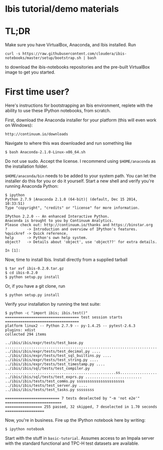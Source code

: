 Ibis tutorial/demo materials
===

TL;DR
===

Make sure you have VirtualBox, Anaconda, and Ibis installed. Run

    curl -s https://raw.githubusercontent.com/cloudera/ibis-notebooks/master/setup/bootstrap.sh | bash

to download the ibis-notebooks repositories and the pre-built VirtualBox image
to get you started.

First time user?
===

Here's instructions for bootstrapping an Ibis environment, replete with the
ability to use these IPython notebooks, from scratch.

First, download the Anaconda installer for your platform (this will even work
on Windows):

    http://continuum.io/downloads

Navigate to where this was downloaded and run something like

    $ bash Anaconda-2.1.0-Linux-x86_64.sh

Do not use sudo. Accept the license. I recommend using `$HOME/anaconda` as the
installation folder.

`$HOME/anaconda/bin` needs to be added to your system path. You can let the
installer do this for you or do it yourself. Start a new shell and verify
you're running Anaconda Python:

    $ ipython
    Python 2.7.9 |Anaconda 2.1.0 (64-bit)| (default, Dec 15 2014, 10:33:51)
    Type "copyright", "credits" or "license" for more information.

    IPython 2.2.0 -- An enhanced Interactive Python.
    Anaconda is brought to you by Continuum Analytics.
    Please check out: http://continuum.io/thanks and https://binstar.org
    ?         -> Introduction and overview of IPython's features.
    %quickref -> Quick reference.
    help      -> Python's own help system.
    object?   -> Details about 'object', use 'object??' for extra details.

    In [1]:

Now, time to install Ibis. Install directly from a supplied tarball

    $ tar xvf ibis-0.2.0.tar.gz
    $ cd ibis-0.2.0
    $ python setup.py install

Or, if you have a git clone, run

    $ python setup.py install

Verify your installation by running the test suite:

	$ python -c "import ibis; ibis.test()"
	================================== test session starts ==================================
	platform linux2 -- Python 2.7.9 -- py-1.4.25 -- pytest-2.6.3
	plugins: xdist
	collected 294 items

	../ibis/ibis/expr/tests/test_base.py ......................................................................................................................................
	../ibis/ibis/expr/tests/test_decimal.py ....
	../ibis/ibis/expr/tests/test_sql_builtins.py ....
	../ibis/ibis/expr/tests/test_string.py ....
	../ibis/ibis/expr/tests/test_timestamp.py ....
	../ibis/ibis/sql/tests/test_compiler.py ...................................................ss........................
	../ibis/ibis/sql/tests/test_exprs.py ..........................
	../ibis/ibis/tests/test_comms.py ssssssssssssssssssssss
	../ibis/ibis/tests/test_server.py ....
	../ibis/ibis/tests/test_tasks.py ssssssss

	========================= 7 tests deselected by "-m 'not e2e'" ==========================
	================= 255 passed, 32 skipped, 7 deselected in 1.70 seconds ==================

Now, you're in business. Fire up the IPython notebook here by writing:

	$ ipython notebook

Start with the stuff in `basic-tutorial`. Assumes access to an Impala
server with the standard functional and TPC-H test datasets are available.
